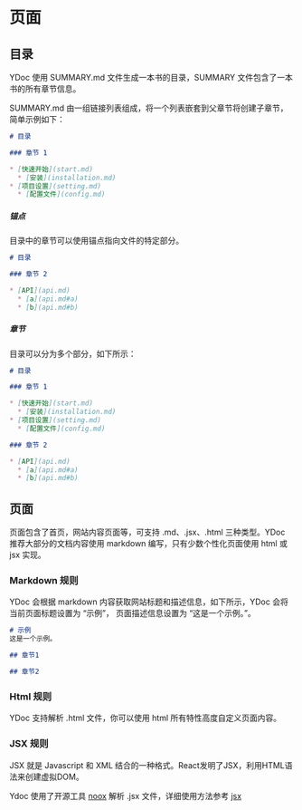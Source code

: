 # 页面

## 目录
YDoc 使用 SUMMARY.md 文件生成一本书的目录，SUMMARY 文件包含了一本书的所有章节信息。

SUMMARY.md 由一组链接列表组成，将一个列表嵌套到父章节将创建子章节，简单示例如下：


```markdown
# 目录

### 章节 1

* [快速开始](start.md)
  * [安装](installation.md)
* [项目设置](setting.md)
  * [配置文件](config.md)
```

##### 锚点
目录中的章节可以使用锚点指向文件的特定部分。


```markdown
# 目录

### 章节 2

* [API](api.md)
  * [a](api.md#a)
  * [b](api.md#b)
```

##### 章节
目录可以分为多个部分，如下所示：
```markdown
# 目录

### 章节 1

* [快速开始](start.md)
  * [安装](installation.md)
* [项目设置](setting.md)
  * [配置文件](config.md)

### 章节 2

* [API](api.md)
  * [a](api.md#a)
  * [b](api.md#b)

```

## 页面
页面包含了首页，网站内容页面等，可支持 .md、.jsx、.html 三种类型。YDoc 推荐大部分的文档内容使用 markdown 编写，只有少数个性化页面使用 html 或 jsx 实现。

### Markdown 规则
YDoc 会根据 markdown 内容获取网站标题和描述信息，如下所示，YDoc 会将当前页面标题设置为 “示例”， 页面描述信息设置为 “这是一个示例。”。

```markdown
# 示例
这是一个示例。

## 章节1

## 章节2

```

### Html 规则
YDoc 支持解析 .html 文件，你可以使用 html 所有特性高度自定义页面内容。

### JSX 规则

JSX 就是 Javascript 和 XML 结合的一种格式。React发明了JSX，利用HTML语法来创建虚拟DOM。

Ydoc 使用了开源工具 [noox](https://github.com/suxiaoxin/noox)  解析 .jsx 文件，详细使用方法参考 [jsx](jsx.md)
